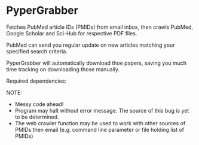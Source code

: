 # PyperGrabber
Fetches PubMed article IDs (PMIDs) from email inbox, then crawls PubMed, Google Scholar and Sci-Hub for respective PDF files.

PubMed can send you regular update on new articles matching your specified search criteria.

PyperGrabber will automatically download thoe papers, saving you much time tracking on downloading those manually.

Required dependencies:



NOTE:
- Messy code ahead! 
- Program may halt without error message. The source of this bug is yet to be determined.
- The web crawler function may be used to work with other sources of PMIDs then email (e.g. command line parameter  or file holding list of PMIDs)
